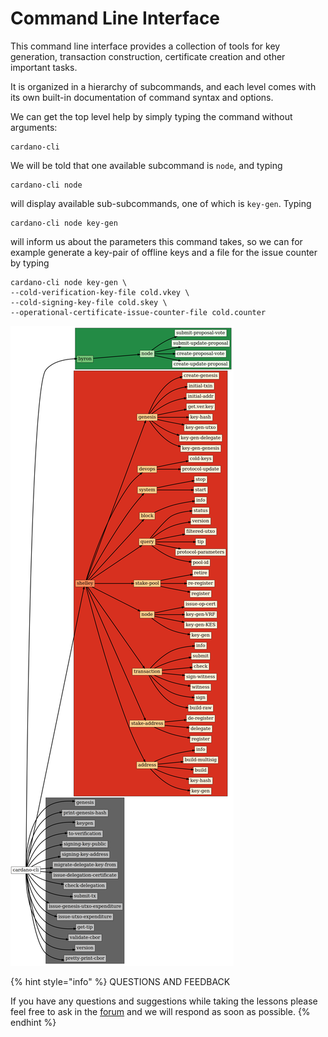 # Command Line Interface

This command line interface provides a collection of tools for key generation, transaction construction, certificate creation and other important tasks.

It is organized in a hierarchy of subcommands, and each level comes with its own built-in documentation of command syntax and options.

We can get the top level help by simply typing the command without arguments:

```text
cardano-cli
```

We will be told that one available subcommand is `node`, and typing

```text
cardano-cli node
```

will display available sub-subcommands, one of which is `key-gen`. Typing

```text
cardano-cli node key-gen
```

will inform us about the parameters this command takes, so we can for example generate a key-pair of offline keys and a file for the issue counter by typing

```text
cardano-cli node key-gen \
--cold-verification-key-file cold.vkey \
--cold-signing-key-file cold.skey \
--operational-certificate-issue-counter-file cold.counter
```

![](../../.gitbook/assets/cli.png)



{% hint style="info" %}
QUESTIONS AND FEEDBACK

  
If you have any questions and suggestions while taking the lessons please feel free to ask in the [forum](https://forum.cardano.org/c/english/operators-talk/119) and we will respond as soon as possible.
{% endhint %}

